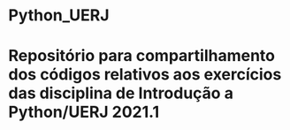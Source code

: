# Python_UERJ
# Repositório para compartilhamento dos códigos relativos aos exercícios das disciplina de Introdução a Python/UERJ 2021.1
